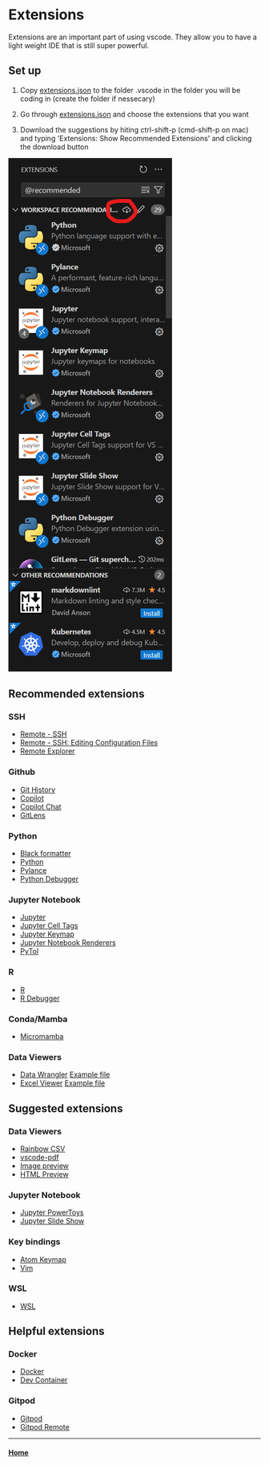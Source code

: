 # Extensions
Extensions are an important part of using vscode. They allow you to have a light weight IDE that is still super powerful.

## Set up
1. Copy [extensions.json](.vscode/extensions.json) to the folder .vscode in the folder you will be coding in (create the folder if nessecary)

2. Go through [extensions.json](.vscode/extensions.json) and choose the extensions that you want

3. Download the suggestions by hiting ctrl-shift-p (cmd-shift-p on mac) and typing 'Extensions: Show Recommended Extensions' and clicking the download button

![Recommended Extensions](<images/recommended_extensions.png>)

## Recommended extensions

### SSH

- [Remote - SSH](https://marketplace.visualstudio.com/items?itemName=ms-vscode-remote.remote-ssh)
- [Remote - SSH: Editing Configuration Files](https://marketplace.visualstudio.com/items?itemName=ms-vscode-remote.remote-ssh-edit)
- [Remote Explorer](https://marketplace.visualstudio.com/items?itemName=ms-vscode.remote-explorer)

### Github

- [Git History](https://marketplace.visualstudio.com/items?itemName=donjayamanne.githistory)
- [Copilot](https://marketplace.visualstudio.com/items?itemName=GitHub.copilot) 
- [Copilot Chat](https://marketplace.visualstudio.com/items?itemName=GitHub.copilot)
- [GitLens](https://marketplace.visualstudio.com/items?itemName=eamodio.gitlens)

### Python

- [Black formatter](https://marketplace.visualstudio.com/items?itemName=ms-python.black-formatter)
- [Python](https://marketplace.visualstudio.com/items?itemName=ms-python.python)
- [Pylance](https://marketplace.visualstudio.com/items?itemName=ms-python.vscode-pylance)
- [Python Debugger](https://marketplace.visualstudio.com/items?itemName=ms-python.debugpy)

### Jupyter Notebook

- [Jupyter](https://marketplace.visualstudio.com/items?itemName=ms-toolsai.jupyter)
- [Jupyter Cell Tags](https://marketplace.visualstudio.com/items?itemName=ms-toolsai.vscode-jupyter-cell-tags)
- [Jupyter Keymap](https://marketplace.visualstudio.com/items?itemName=ms-toolsai.jupyter-keymap)
- [Jupyter Notebook Renderers](https://marketplace.visualstudio.com/items?itemName=ms-toolsai.jupyter-renderers)
- [PyTol](https://marketplace.visualstudio.com/items?itemName=MaorBarak.pytoipynb)

### R

- [R](https://marketplace.visualstudio.com/items?itemName=REditorSupport.r)
- [R Debugger](https://marketplace.visualstudio.com/items?itemName=RDebugger.r-debugger)

### Conda/Mamba

- [Micromamba](https://marketplace.visualstudio.com/items?itemName=corker.vscode-micromamba)

### Data Viewers

- [Data Wrangler](https://marketplace.visualstudio.com/items?itemName=ms-toolsai.datawrangler)
[Example file](example_files/data-viewer-example.ipynb )
- [Excel Viewer](https://marketplace.visualstudio.com/items?itemName=GrapeCity.gc-excelviewer)
[Example file](example_files/example.csv )



## Suggested extensions

### Data Viewers

- [Rainbow CSV](https://marketplace.visualstudio.com/items?itemName=mechatroner.rainbow-csv)
- [vscode-pdf](https://marketplace.visualstudio.com/items?itemName=tomoki1207.pdf)
- [Image preview](https://marketplace.visualstudio.com/items?itemName=tomoki1207.pdf)
- [HTML Preview](https://marketplace.visualstudio.com/items?itemName=george-alisson.html-preview-vscode)

### Jupyter Notebook

- [Jupyter PowerToys](https://marketplace.visualstudio.com/items?itemName=ms-toolsai.jupyter-renderers)
- [Jupyter Slide Show](https://marketplace.visualstudio.com/items?itemName=ms-toolsai.vscode-jupyter-slideshow)

### Key bindings

- [Atom Keymap](https://marketplace.visualstudio.com/items?itemName=ms-vscode.atom-keybindings)
- [Vim](https://marketplace.visualstudio.com/items?itemName=vscodevim.vim)

### WSL

- [WSL](https://marketplace.visualstudio.com/items?itemName=ms-vscode-remote.remote-wsl)

## Helpful extensions

### Docker
- [Docker](https://marketplace.visualstudio.com/items?itemName=ms-azuretools.vscode-docker)
- [Dev Container](https://marketplace.visualstudio.com/items?itemName=ms-vscode-remote.remote-containers)

### Gitpod
- [Gitpod](https://marketplace.visualstudio.com/items?itemName=gitpod.gitpod-desktop)
- [Gitpod Remote](https://marketplace.visualstudio.com/items?itemName=gitpod.gitpod-remote-ssh)

----

#### [Home](tutorial.md)